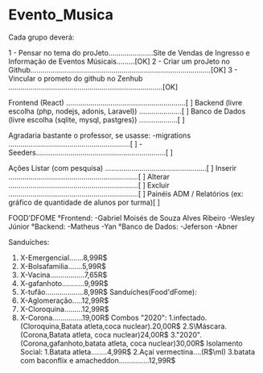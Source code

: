 # Evento_Musica
Cada grupo deverá: 

1 - Pensar no tema do proJeto......................Site de Vendas de Ingresso e Informação de Eventos Músicais.........[OK]
2 - Criar um proJeto no Github.........................................................................................[OK]
3 - Vincular o prometo do github no Zenhub ............................................................................[OK]

Frontend (React) ...........................................................[  ]
Backend (livre escolha (php, nodejs, adonis, Laravel)) .....................[  ]
Banco de Dados (livre escolha (sqlite, mysql, pastgres)) ...................[  ]

Agradaria bastante o professor, se usasse: 
    -migrations ............................................................[  ]
    -Seeders................................................................[  ]

Ações
    Listar (com pesquisa) ..................................................[  ]
    Inserir ................................................................[  ]
    Alterar ................................................................[  ]
    Excluir ................................................................[  ]
    Painéis ADM / Relatórios (ex: gráfico de quantidade de alunos por turma)[  ]


FOOD'DFOME
°Frontend:
-Gabriel Moisés de Souza Alves Ribeiro 
-Wesley Júnior 
°Backend:
-Matheus
-Yan
°Banco de Dados:
-Jeferson
-Abner

Sanduíches:
1. X-Emergencial.......8,99R$
2. X-Bolsafamilia.......5,99R$
4. X-Vacina.................7,65R$
5. X-gafanhoto...........9,99R$
6. X-tufão...................8,99R$
Sanduíches(Food'dFome):
1. X-Aglomeração.....12,99R$
2. X-Cloroquina.........12,99R$
3. X-Corona...............19,00R$
Combos "2020":
1.infectado.(Cloroquina,Batata atleta,coca nuclear).20,00R$
2.S\Máscara.(Corona,Batata atleta, coca nuclear)24,00R$
3."2020".(Corona,gafanhoto,batata atleta, coca nuclear)30,00R$
Isolamento Social:
1.Batata atleta........4,99R$
2.Açaí  vermectina....(R$\ml)
3.batata com baconflix e amacheddon...............12,99R$
